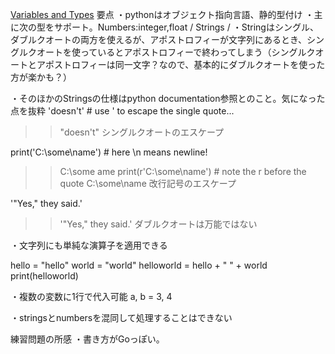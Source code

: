 [Variables and Types](https://www.learnpython.org/en/Variables_and_Types)
要点
・pythonはオブジェクト指向言語、静的型付け
・主に次の型をサポート。Numbers:integer,float / Strings /
・Stringはシングル、ダブルクオートの両方を使えるが、アポストロフィーが文字列にあるとき、シングルクオートを使っているとアポストロフィーで終わってしまう（シングルクオートとアポストロフィーは同一文字？なので、基本的にダブルクオートを使った方が楽かも？）

・そのほかのStringsの仕様はpython documentation参照とのこと。気になった点を抜粋
'doesn't'  # use ' to escape the single quote...
>>"doesn't"
シングルクオートのエスケープ

print('C:\some\name')  # here \n means newline!
>>C:\some
ame
print(r'C:\some\name')  # note the r before the quote
>>C:\some\name
改行記号のエスケープ

'"Yes," they said.'
>>'"Yes," they said.'
ダブルクオートは万能ではない

・文字列にも単純な演算子を適用できる

hello = "hello"
world = "world"
helloworld = hello + " " + world
print(helloworld)

・複数の変数に1行で代入可能
a, b = 3, 4

・stringsとnumbersを混同して処理することはできない 

練習問題の所感
・書き方がGoっぽい。
